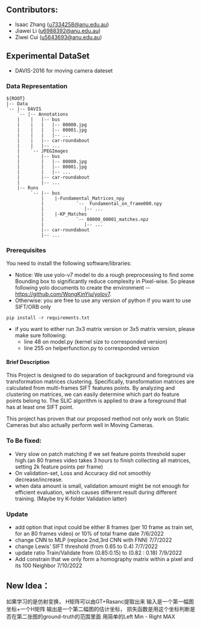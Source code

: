 ## Contributors:

* Isaac Zhang (u7334258@anu.edu.au)
* Jiawei Li   (u6988392@anu.edu.au)
* Ziwei Cui   (u5643693@anu.edu.au)

## Experimental DataSet
* DAVIS-2016 for moving camera dateset

### Data Representation 
```
${ROOT}
|-- Data
`-- |-- DAVIS
    `-- |-- Annotations
    |    |   |-- bus
    |    |   |   |-- 00000.jpg
    |    |   |   |-- 00001.jpg
    |    |   |   |-- ... 
    |    |   |-- car-roundabout
    |    |   |-- ...
    |    `-- JPEGImages
    |        |-- bus
    |        |   |-- 00000.jpg
    |        |   |-- 00001.jpg
    |        |   |-- ... 
    |        |-- car-roundabout
    |        |-- ...
    |-- Runs
         `-- |-- bus
             |    |-Fundamental_Matrices_npy
             |            `--  Fundamental_on_frame000.npy
             |               |-- ...
             |    |-KP_Matches
             |            `-- 00000_00001_matches.npz
             |               |-- ...
             |-- car-roundabout
             |-- ...
```


### Prerequisites
You need to install the following software/libraries:
* Notice: We use yolo-v7 model to do a rough preprocessing to find some Bounding box to significantly reduce complexity in Pixel-wise. So please following yolo documents to create the environment -- https://github.com/WongKinYiu/yolov7.   
* Otherwise: you are free to use any version of python if you want to use SIFT/ORB only
```shell 
pip install -r requirements.txt
```
* if you want to either run 3x3 matrix version or 3x5 matrix version, please make sure following:
  * line 48 on model.py (kernel size to corresponded version)
  * line 255 on helperfunction.py to corresponded version 

  
#### Brief Description
This Project is designed to do separation of background and foreground via transformation matrices clustering. Specifically, transformation matrices are calculated from multi-frames SIFT features points. By analyzing and clustering on matrices, we can easily determine which part do feature points belong to. The SLIC algorithm is applied to draw a foreground that has at least one SIFT point.

This project has proven that our proposed method not only work on Static Cameras but also actually perform well in Moving Cameras.
    


### To Be fixed:
* Very slow on patch matching if we set feature points threshold super high.(an 80 frames video takes 3 hours to finish collecting all matrices, setting 2k feature points per frame)
* On validation-set, Loss and Accuracy did not smoothly decrease/increase.
* when data amount is small, validation amount might be not enough for efficient evaluation, which causes different result during different training. (Maybe try K-folder Validation latter)


### Update
* add option that input could be either 8 frames (per 10 frame as train set, for an 80 frames video) or 10% of total frame date 7/6/2022  
* change CNN to MLP (replace 2nd,3rd CNN with FNN) 7/7/2022
* change Lewis' SIFT threshold (from 0.65 to 0.4) 7/7/2022
* update ratio Train/Validate from (0.85:0.15) to (0.82 : 0.18)  7/9/2022
* Add constrain that we only form a homography matrix within a pixel and its 100 Neighbor 7/10/2022









## New Idea：

如果学习的是仿射变换，
H矩阵可以由GT+Rasanc提取出来
输入是一个第一幅图坐标+一个H矩阵
输出是一个第二幅图的估计坐标，
损失函数是用这个坐标判断是否在第二张图的ground-truth的范围里面
用简单的Left Min - Right MAX
